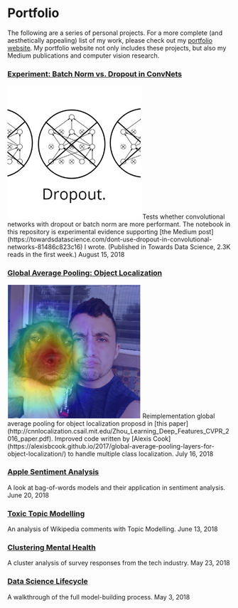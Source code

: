 # Portfolio

The following are a series of personal projects. For a more complete (and aesthetically appealing) list of my work, please check out my <a href="http://www.harrisonjansma.com/portfolio.html">portfolio website</a>. My portfolio website not only includes these projects, but also my Medium publications and computer vision research.

### [Experiment: Batch Norm vs. Dropout in ConvNets](https://github.com/harrisonjansma/Portfolio/blob/master/Experiment-BatchNorm-vs-Dropout/08-12-18%20Batch%20Norm%20vs%20Dropout.ipynb)
<img src="images/dropout.png" class="center" height=300 width=300>
Tests whether convolutional networks with dropout or batch norm are more performant. The notebook in this repository is experimental evidence supporting [the Medium post](https://towardsdatascience.com/dont-use-dropout-in-convolutional-networks-81486c823c16) I wrote. (Published in Towards Data Science, 2.3K reads in the first week.) 
August 15, 2018

### [Global Average Pooling: Object Localization](http://www.harrisonjansma.com/GAP.html)
<img src="images/hucklecover2.png" class="center" height=300 width=300>
Reimplementation global average pooling for object localization proposd in [this paper](http://cnnlocalization.csail.mit.edu/Zhou_Learning_Deep_Features_CVPR_2016_paper.pdf). Improved code written by [Alexis Cook](https://alexisbcook.github.io/2017/global-average-pooling-layers-for-object-localization/) to handle multiple class localization.
July 16, 2018

### [Apple Sentiment Analysis](http://www.harrisonjansma.com/apple.html)
A look at bag-of-words models and their application in sentiment analysis.
June 20, 2018

### [Toxic Topic Modelling](http://www.harrisonjansma.com/toxic.html)
An analysis of Wikipedia comments with Topic Modelling.
June 13, 2018

### [Clustering Mental Health](http://www.harrisonjansma.com/Clustering.html)
A cluster analysis of survey responses from the tech industry.
May 23, 2018

### [Data Science Lifecycle](http://www.harrisonjansma.com/Titanic.html)
A walkthrough of the full model-building process.
May 3, 2018

